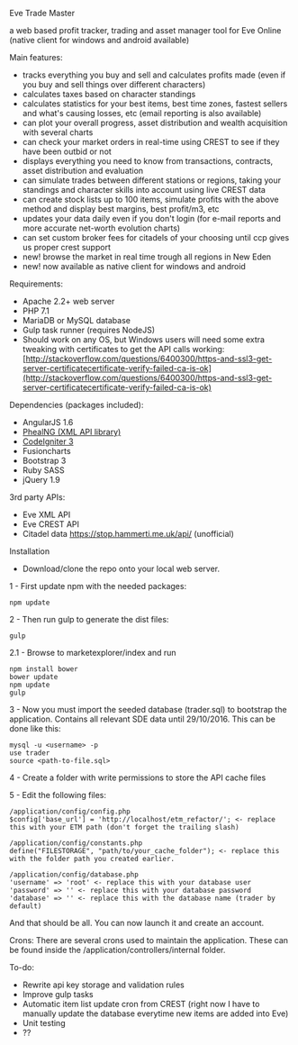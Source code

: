 Eve Trade Master

a web based profit tracker, trading and asset manager tool for Eve Online (native client for windows and android available)

Main features:

- tracks everything you buy and sell and calculates profits made (even if you buy and sell things over different characters)
- calculates taxes based on character standings
- calculates statistics for your best items, best time zones, fastest sellers and what's causing losses, etc (email reporting is also available)
- can plot your overall progress, asset distribution and wealth acquisition with several charts
- can check your market orders in real-time using CREST to see if they have been outbid or not
- displays everything you need to know from transactions, contracts, asset distribution and evaluation
- can simulate trades between different stations or regions, taking your standings and character skills into account using live CREST data
- can create stock lists up to 100 items, simulate profits with the above method and display best margins, best profit/m3, etc
- updates your data daily even if you don't login (for e-mail reports and more accurate net-worth evolution charts)
- can set custom broker fees for citadels of your choosing until ccp gives us proper crest support
- new! browse the market in real time trough all regions in New Eden
- new! now available as native client for windows and android

Requirements:
- Apache 2.2+ web server
- PHP 7.1
- MariaDB or MySQL database
- Gulp task runner (requires NodeJS)
- Should work on any OS, but Windows users will need some extra tweaking with certificates to get the API calls working: 
[http://stackoverflow.com/questions/6400300/https-and-ssl3-get-server-certificatecertificate-verify-failed-ca-is-ok](http://stackoverflow.com/questions/6400300/https-and-ssl3-get-server-certificatecertificate-verify-failed-ca-is-ok)


Dependencies (packages included):
- AngularJS 1.6
- [PhealNG (XML API library)](https://github.com/3rdpartyeve/phealng)
- [CodeIgniter 3](https://github.com/bcit-ci/CodeIgniter)
- Fusioncharts
- Bootstrap 3
- Ruby SASS
- jQuery 1.9

3rd party APIs:
- Eve XML API
- Eve CREST API
- Citadel data https://stop.hammerti.me.uk/api/ (unofficial)


Installation
- Download/clone the repo onto your local web server.

1 - First update npm with the needed packages:

    npm update

2 - Then run gulp to generate the dist files:

    gulp
    
 2.1 - Browse to marketexplorer/index and run
 
    npm install bower
    bower update
    npm update
    gulp

3 - Now you must import the seeded database (trader.sql) to bootstrap the application. Contains all relevant SDE data until 29/10/2016. This can be done like this:

    mysql -u <username> -p
    use trader
    source <path-to-file.sql>

4 - Create a folder with write permissions to store the API cache files

5 - Edit the following files:

    /application/config/config.php
    $config['base_url'] = 'http://localhost/etm_refactor/'; <- replace this with your ETM path (don't forget the trailing slash)

    /application/config/constants.php
    define("FILESTORAGE", "path/to/your_cache_folder"); <- replace this with the folder path you created earlier.

    /application/config/database.php
    'username' => 'root' <- replace this with your database user
    'password' => '' <- replace this with your database password
    'database' => '' <- replace this with the database name (trader by default)

And that should be all. You can now launch it and create an account.

Crons:
There are several crons used to maintain the application. These can be found inside the /application/controllers/internal folder.


To-do:
- Rewrite api key storage and validation rules
- Improve gulp tasks
- Automatic item list update cron from CREST (right now I have to manually update the database everytime new items are added into Eve)
- Unit testing
- ??
